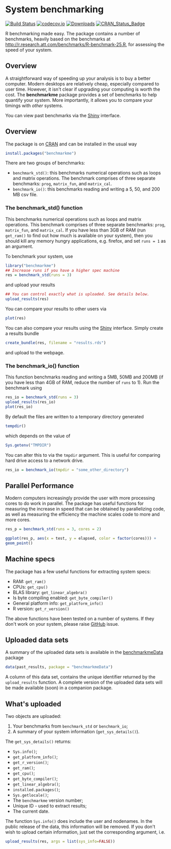 
<!-- README.md is generated from README.Rmd. Please edit that file -->
System benchmarking
===================

[![Build Status](https://travis-ci.org/csgillespie/benchmarkme.svg?branch=master)](https://travis-ci.org/csgillespie/benchmarkme) [![codecov.io](https://codecov.io/github/csgillespie/benchmarkme/coverage.svg?branch=master)](https://codecov.io/github/csgillespie/benchmarkme?branch=master) [![Downloads](http://cranlogs.r-pkg.org/badges/benchmarkme?color=brightgreen)](http://cran.rstudio.com/package=benchmarkme) [![CRAN\_Status\_Badge](http://www.r-pkg.org/badges/version/benchmarkme)](http://cran.r-project.org/package=benchmarkme)

R benchmarking made easy. The package contains a number of benchmarks, heavily based on the benchmarks at <http://r.research.att.com/benchmarks/R-benchmark-25.R>, for assessing the speed of your system.

Overview
--------

A straightforward way of speeding up your analysis is to buy a better computer. Modern desktops are relatively cheap, especially compared to user time. However, it isn't clear if upgrading your computing is worth the cost. The **benchmarkme** package provides a set of benchmarks to help quantify your system. More importantly, it allows you to compare your timings with *other* systems.

You can view past benchmarks via the [Shiny](https://jumpingrivers.shinyapps.io/benchmarkme/) interface.

Overview
--------

The package is on [CRAN](https://cran.r-project.org/web/packages/benchmarkme/) and can be installed in the usual way

``` r
install.packages("benchmarkme")
```

There are two groups of benchmarks:

-   `benchmark_std()`: this benchmarks numerical operations such as loops and matrix operations. The benchmark comprises of three separate benchmarks: `prog`, `matrix_fun`, and `matrix_cal`.
-   `benchmark_io()`: this benchmarks reading and writing a 5, 50, and 200 MB csv file.

### The benchmark\_std() function

This benchmarks numerical operations such as loops and matrix operations. This benchmark comprises of three separate benchmarks: `prog`, `matrix_fun`, and `matrix_cal`. If you have less than 3GB of RAM (run `get_ram()` to find out how much is available on your system), then you should kill any memory hungry applications, e.g. firefox, and set `runs = 1` as an argument.

To benchmark your system, use

``` r
library("benchmarkme")
## Increase runs if you have a higher spec machine
res = benchmark_std(runs = 3)
```

and upload your results

``` r
## You can control exactly what is uploaded. See details below.
upload_results(res)
```

You can compare your results to other users via

``` r
plot(res)
```

You can also compare your results using the [Shiny](https://jumpingrivers.shinyapps.io/benchmarkme/) interface. Simply create a results bundle

``` r
create_bundle(res, filename = "results.rds")
```

and upload to the webpage.

### The benchmark\_io() function

This function benchmarks reading and writing a 5MB, 50MB and 200MB (if you have less than 4GB of RAM, reduce the number of `runs` to 1). Run the benchmark using

``` r
res_io = benchmark_std(runs = 3)
upload_results(res_io)
plot(res_io)
```

By default the files are written to a temporary directory generated

``` r
tempdir()
```

which depends on the value of

``` r
Sys.getenv("TMPDIR")
```

You can alter this to via the `tmpdir` argument. This is useful for comparing hard drive access to a network drive.

``` r
res_io = benchmark_io(tmpdir = "some_other_directory")
```

Parallel Performance
--------------------

Modern computers increasingly provide the user with more processing cores to 
do work in parallel. The package has useful functions for measuring the increase 
in speed that can be obtained by parallelizing code, as well as measuring the 
efficiency the machine scales code to more and more cores. 

``` r
res_p = benchmark_std(runs = 3, cores = 2)
```

```r
ggplot(res_p, aes(x = test, y = elapsed, color = factor(cores))) + 
geom_point()
```

Machine specs
-------------

The package has a few useful functions for extracting system specs:

-   RAM: `get_ram()`
-   CPUs: `get_cpu()`
-   BLAS library: `get_linear_algebra()`
-   Is byte compiling enabled: `get_byte_compiler()`
-   General platform info: `get_platform_info()`
-   R version: `get_r_version()`

The above functions have been tested on a number of systems. If they don't work on your system, please raise [GitHub](https://github.com/csgillespie/benchmarkme/issues) issue.

Uploaded data sets
------------------

A summary of the uploaded data sets is available in the [benchmarkmeData](https://github.com/csgillespie/benchmarkme-data) package

``` r
data(past_results, package = "benchmarkmeData")
```

A column of this data set, contains the unique identifier returned by the `upload_results` function. A complete version of the uploaded data sets will be made available (soon) in a companion package.

What's uploaded
---------------

Two objects are uploaded:

1.  Your benchmarks from `benchmark_std` or `benchmark_io`;
2.  A summary of your system information (`get_sys_details()`).

The `get_sys_details()` returns:

-   `Sys.info()`;
-   `get_platform_info()`;
-   `get_r_version()`;
-   `get_ram()`;
-   `get_cpu()`;
-   `get_byte_compiler()`;
-   `get_linear_algebra()`;
-   `installed.packages()`;
-   `Sys.getlocale()`;
-   The `benchmarkme` version number;
-   Unique ID - used to extract results;
-   The current date.

The function `Sys.info()` does include the user and nodenames. In the public release of the data, this information will be removed. If you don't wish to upload certain information, just set the corresponding argument, i.e.

``` r
upload_results(res, args = list(sys_info=FALSE))
```
